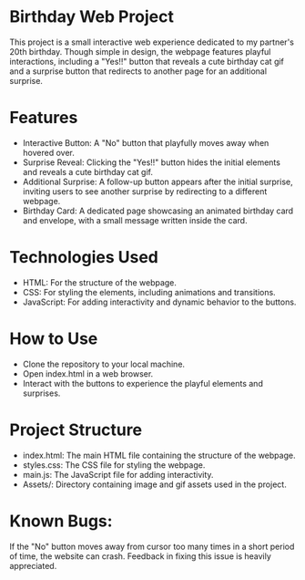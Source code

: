 # Birthday Web Project
This project is a small interactive web experience dedicated to my partner's 20th birthday. Though simple in design, the webpage features playful interactions, including a "Yes!!" button that reveals a cute birthday cat gif and a surprise button that redirects to another page for an additional surprise.

# Features
- Interactive Button: A "No" button that playfully moves away when hovered over.
- Surprise Reveal: Clicking the "Yes!!" button hides the initial elements and reveals a cute birthday cat gif.
- Additional Surprise: A follow-up button appears after the initial surprise, inviting users to see another surprise by redirecting to a different webpage.
- Birthday Card: A dedicated page showcasing an animated birthday card and envelope, with a small message written inside the card.

# Technologies Used
- HTML: For the structure of the webpage.
- CSS: For styling the elements, including animations and transitions.
- JavaScript: For adding interactivity and dynamic behavior to the buttons.

# How to Use
- Clone the repository to your local machine.
- Open index.html in a web browser.
- Interact with the buttons to experience the playful elements and surprises.

# Project Structure
- index.html: The main HTML file containing the structure of the webpage.
- styles.css: The CSS file for styling the webpage.
- main.js: The JavaScript file for adding interactivity.
- Assets/: Directory containing image and gif assets used in the project.

# Known Bugs:
If the "No" button moves away from cursor too many times in a short period of time, the website can crash. Feedback in fixing this issue is heavily appreciated.
